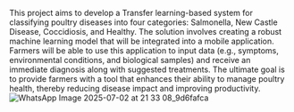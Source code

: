 This project aims to develop a Transfer learning-based system for classifying poultry diseases into four categories: Salmonella, New Castle Disease, Coccidiosis, and Healthy. The solution involves creating a robust machine learning model that will be integrated into a mobile application. Farmers will be able to use this application to input data (e.g., symptoms, environmental conditions, and biological samples) and receive an immediate diagnosis along with suggested treatments. The ultimate goal is to provide farmers with a tool that enhances their ability to manage poultry health, thereby reducing disease impact and improving productivity.![WhatsApp Image 2025-07-02 at 21 33 08_9d6fafca](https://github.com/user-attachments/assets/8f42d04a-a5df-4c89-b031-e90530863068)
